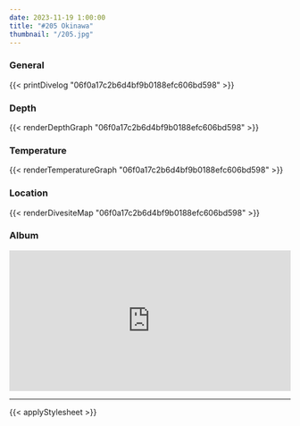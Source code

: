 ```yaml
---
date: 2023-11-19 1:00:00
title: "#205 Okinawa"
thumbnail: "/205.jpg"
---
```


### General

{{< printDivelog "06f0a17c2b6d4bf9b0188efc606bd598" >}}

### Depth

{{< renderDepthGraph "06f0a17c2b6d4bf9b0188efc606bd598" >}}

### Temperature

{{< renderTemperatureGraph "06f0a17c2b6d4bf9b0188efc606bd598" >}}

### Location

{{< renderDivesiteMap "06f0a17c2b6d4bf9b0188efc606bd598" >}}

### Album

<div class='lr_embed' style='position: relative; padding-bottom: 50%; height: 0; overflow: hidden;'><iframe id='iframe' src='https://lightroom.adobe.com/embed/shares/51779e8936bd4d3fa3633a57fcd1fcbd/slideshow?background_color=%232D2D2D&color=%23999999' frameborder='0'style='width:100%; height:100%; position: absolute; top:0; left:0;' ></iframe></div>

---

{{< applyStylesheet >}}
